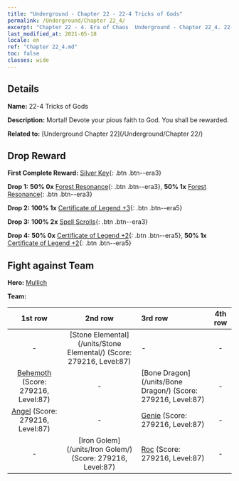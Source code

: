 ```yaml
---
title: "Underground - Chapter 22 - 22-4 Tricks of Gods"
permalink: /Underground/Chapter 22_4/
excerpt: "Chapter 22 - 4. Era of Chaos  Underground - Chapter 22_4. 22-4 Tricks of Gods"
last_modified_at: 2021-05-18
locale: en
ref: "Chapter 22_4.md"
toc: false
classes: wide
---
```


## Details

 **Name:** 22-4 Tricks of Gods

 **Description:** Mortal! Devote your pious faith to God. You shall be rewarded.

 **Related to:** [Underground Chapter 22](/Underground/Chapter 22/)

## Drop Reward

 **First Complete Reward:** [Silver Key](/Items/con_693/){: .btn .btn--era3}

 **Drop 1:** **50% 0x** [Forest Resonance](/Items/her_465/){: .btn .btn--era3}, **50% 1x** [Forest Resonance](/Items/her_465/){: .btn .btn--era3}

 **Drop 2:** **100% 1x** [Certificate of Legend +3](/Items/mat_88/){: .btn .btn--era5}

 **Drop 3:** **100% 2x** [Spell Scrolls](/Items/con_694/){: .btn .btn--era3}

 **Drop 4:** **50% 0x** [Certificate of Legend +2](/Items/mat_81/){: .btn .btn--era5}, **50% 1x** [Certificate of Legend +2](/Items/mat_81/){: .btn .btn--era5}


## Fight against Team
 **Hero:** [Mullich](/heroes/Mullich/)

 **Team:**


  | 1st row | 2nd row | 3rd row | 4th row |
  |:----:|:----:|:----|:----:|
  | - | [Stone Elemental](/units/Stone Elemental/) (Score: 279216, Level:87)  | - | - |
  | [Behemoth](/units/Behemoth/) (Score: 279216, Level:87)  | - | [Bone Dragon](/units/Bone Dragon/) (Score: 279216, Level:87)  | - |
  | [Angel](/units/Angel/) (Score: 279216, Level:87)  | - | [Genie](/units/Genie/) (Score: 279216, Level:87)  | - |
  | - | [Iron Golem](/units/Iron Golem/) (Score: 279216, Level:87)  | [Roc](/units/Roc/) (Score: 279216, Level:87)  | - |


